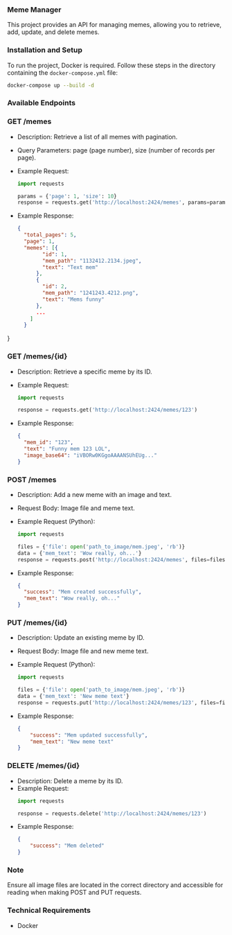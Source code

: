 ### Meme Manager

This project provides an API for managing memes, allowing you to retrieve, add, update, and delete memes.

### Installation and Setup

To run the project, Docker is required. Follow these steps in the directory containing the `docker-compose.yml` file:

```bash
docker-compose up --build -d
```
### Available Endpoints
### GET /memes

  * Description: Retrieve a list of all memes with pagination. 
  * Query Parameters: page (page number), size (number of records per page).


* Example Request:
  ```python
  import requests

  params = {'page': 1, 'size': 10}
  response = requests.get('http://localhost:2424/memes', params=params)
  ```
* Example Response:
  ```json
  {
    "total_pages": 5,
    "page": 1,
    "memes": [{
          "id": 1,
          "mem_path": "1132412.2134.jpeg",
          "text": "Text mem"
        },
        {
          "id": 2,
          "mem_path": "1241243.4212.png",
          "text": "Mems funny"
        },
        ...
      ] 
    }
  ```
}
### GET /memes/{id}

  * Description: Retrieve a specific meme by its ID.


* Example Request:
  ```python
  import requests
  
  response = requests.get('http://localhost:2424/memes/123')
  ```
* Example Response:
  ```json
  {
    "mem_id": "123",
    "text": "Funny mem 123 LOL",
    "image_base64": "iVBORw0KGgoAAAANSUhEUg..."
  }
  ```
### POST /memes

* Description: Add a new meme with an image and text.

* Request Body: Image file and meme text.

* Example Request (Python):
  ```python
  import requests
  
  files = {'file': open('path_to_image/mem.jpeg', 'rb')}
  data = {'mem_text': 'Wow really, oh...'}
  response = requests.post('http://localhost:2424/memes', files=files, data=data)
  ```
* Example Response:
  ```json
  {
    "success": "Mem created successfully",
    "mem_text": "Wow really, oh..."
  }
  ```

### PUT /memes/{id}

* Description: Update an existing meme by ID.

* Request Body: Image file and new meme text.

* Example Request (Python):
  ```python
  import requests
  
  files = {'file': open('path_to_image/mem.jpeg', 'rb')}
  data = {'mem_text': 'New meme text'}
  response = requests.put('http://localhost:2424/memes/123', files=files, data=data)
  ```
* Example Response:
  ```json
  {
      "success": "Mem updated successfully",
      "mem_text": "New meme text"
  }
  ```

### DELETE /memes/{id}

* Description: Delete a meme by its ID.
* Example Request:
  ```python
  import requests

  response = requests.delete('http://localhost:2424/memes/123')
  ```
* Example Response:
  ```json
  {
      "success": "Mem deleted"
  }
  ```
### Note
Ensure all image files are located in the correct directory and accessible for reading when making POST and PUT requests.

### Technical Requirements
* Docker
